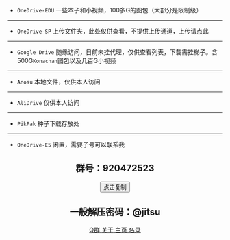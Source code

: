 - `OneDrive-EDU` 一些本子和小视频，100多G的图包（大部分是限制级）
---
- `OneDrive-SP` 上传文件夹，此处仅供查看，不提供上传通道，上传请[点此](http://1.117.8.54:5000/sp/)
---
- `Google Drive` 随缘访问，目前未挂代理，仅供查看列表，下载需挂梯子。含500G`Konachan`图包以及几百G小视频
---
- `Anosu` 本地文件，仅供本人访问
---
- `AliDrive` 仅供本人访问
---
- `PikPak` 种子下载存放处
---
- `OneDrive-E5` 闲置，需要子号可以联系我

<div align=center class="buttons is-centered are-small"><center><h2>群号：920472523</h2><button class="btn button is-primary donate" data-clipboard-text="920472523">点击复制</button><span class="icon is-small"></span></center></div>

<div align=center><center><h2>一般解压密码：@jitsu</h2></center></div>

<div align=center style="overflow-y: hidden;">
    <div class="buttons is-centered are-small">
        <a class="button is-info donate" href="https://jq.qq.com/?_wv=1027&k=W7OQDny2" target="_blank" title="交流群">
            <span class="icon is-small">
                <i class="fa-brands fa-qq"></i>
            </span>
            <span>Q群</span>
        </a>
        <a class="button is-dark donate" href="https://index.jitsu.top/about/" target="_blank" title="Dark Mode">
            <span class="icon is-small">
                <i class="fa-solid fa-info-circle"></i>
            </span>
            <span>关于</span>
        </a>
        <a class="button is-warning donate" href="https://jitsu.top/v" target="_blank" title="湿法炼铜">
            <span class="icon is-small">
                <i class="fa-solid fa-house"></i> 
            </span>
            <span>主页</span>
        </a>
        <a class="button is-success donate" href="https://index.jitsu.top" target="_blank" title="IDM下载">
            <span class="icon is-small">
                <i class="fa-solid fa-bars"></i>
            </span>
            <span>名录</span>
        </a>
    </div>
</div>
